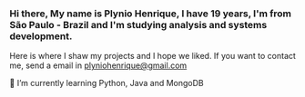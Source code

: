 ### Hi there, My name is Plynio Henrique, I have 19 years, I'm from São Paulo - Brazil and I'm studying analysis and systems development. 
Here is where I shaw my projects and I hope we liked.
If you want to contact me, send a email in plyniohenrique@gmail.com

 🌱 I’m currently learning Python, Java and MongoDB
<!--
**PlynioH/PlynioH** is a ✨ _special_ ✨ repository because its `README.md` (this file) appears on your GitHub profile.

Here are some ideas to get you started:

- 🔭 I’m currently working on ...
- 🌱 I’m currently learning Java and SQL
- 👯 I’m looking to collaborate on ...
- 🤔 I’m looking for help with ...
- 💬 Ask me about ...
- 📫 How to reach me: ...
- 😄 Pronouns: ...
- ⚡ Fun fact: ...
-->
